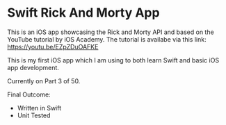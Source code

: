 # Swift Rick And Morty App

This is an iOS app showcasing the Rick and Morty API and based on the YouTube
tutorial by iOS Academy. The tutorial is availabe via this link:
https://youtu.be/EZpZDuOAFKE 

This is my first iOS app which I am using to both learn Swift and basic iOS
app development.

Currently on Part 3 of 50.

Final Outcome:
- Written in Swift
- Unit Tested
